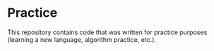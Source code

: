 # Practice
This repository contains code that was written for practice purposes (learning a new language, algorithm practice, etc.).
